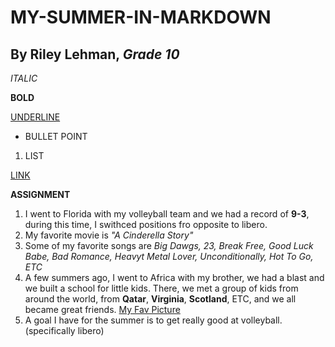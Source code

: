 # MY-SUMMER-IN-MARKDOWN
## By Riley Lehman, *Grade 10*

*ITALIC*

**BOLD**

<u>UNDERLINE</u>

- BULLET POINT

1. LIST

[LINK](https://www.google.com/imgres?q=cute%20cats&imgurl=https%3A%2F%2Fimages.saymedia-content.com%2F.image%2Ft_share%2FMTk2NzY3MjA5ODc0MjY5ODI2%2Ftop-10-cutest-cat-photos-of-all-time.jpg&imgrefurl=https%3A%2F%2Fpethelpful.com%2Fcats%2FTop-10-Cutest-Cat-Photos-of-All-Time&docid=gE3jXMfcUyr25M&tbnid=h50PYGgJHJT9YM&vet=12ahUKEwjxxqrK7fSHAxWGHUQIHZZpKG8QM3oECGMQAA..i&w=1200&h=801&hcb=2&ved=2ahUKEwjxxqrK7fSHAxWGHUQIHZZpKG8QM3oECGMQAA)

**ASSIGNMENT** 

1. I went to Florida with my volleyball team and we had a record of **9-3**, during this time, I swithced positions fro opposite to libero. 
2. My favorite movie is *"A Cinderella Story"*
3. Some of my favorite songs are *Big Dawgs, 23, Break Free, Good Luck Babe, Bad Romance, Heavyt Metal Lover, Unconditionally, Hot To Go, ETC*
4. A few summers ago, I went to Africa with my brother, we had a blast and we built a school for little kids. There, we met a group of kids from around the world, from **Qatar**, **Virginia**, **Scotland**, ETC, and we all became great friends. 
[My Fav Picture](https://mail.google.com/mail/u/0?ui=2&ik=2685217c9a&attid=0.1&permmsgid=msg-f:1807380469130712783&th=19151af5f483d6cf&view=fimg&fur=ip&sz=s0-l75-ft&attbid=ANGjdJ8lv7UYiwUHY99XHalCTEEmyMN0vKJKPX95iEJVRJT4B7XwLBLSlH_IweARICZyixyk2YuO-sAUe1M4tGh6f-Zo8sBrICDZyaUWR-_GwyOvOg2axjFbAOpKoCc&disp=emb&realattid=19151af03d69f0659f11)
5. A goal I have for the summer is to get really good at volleyball. (specifically libero)